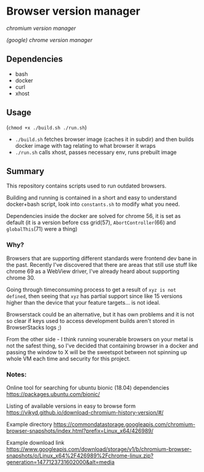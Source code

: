 # Browser version manager

*chromium version manager*

*(google) chrome version manager*

## Dependencies

- bash
- docker
- curl
- xhost

## Usage

(`chmod +x ./build.sh ./run.sh`)

- `./build.sh` fetches browser image (caches it in subdir) and then builds docker image with tag relating to what browser it wraps
- `./run.sh` calls xhost, passes necessary env, runs prebuilt image

## Summary

This repository contains scripts used to run outdated browsers.

Building and running is contained in a short and easy to understand
docker+bash script, look into `constants.sh` to modify what you need.

Dependencies inside the docker are solved for chrome 56,
it is set as default
(it is a version before css grid(57), `AbortController`(66) and `globalThis`(71)
were a thing)

### Why?

Browsers that are supporting different standards were frontend dev bane in the past.
Recently I've discovered that there are areas that still use stuff like chrome 69
as a WebView driver, I've already heard about supporting chrome 30.

Going through timeconsuming process to get a result of `xyz is not defined`, then
seeing that `xyz` has partial support since like 15 versions higher than the device
that your feature targets... is not ideal.

Browserstack could be an alternative, but it has own problems and it is not so clear
if keys used to access development builds aren't stored in BrowserStacks logs ;)

From the other side - I think running vounerable browsers on your metal is not
the safest thing, so I've decided that containing browser in a docker and passing
the window to X will be the sweetspot between not spinning up whole VM each time
and security for this project.

### Notes:

Online tool for searching for ubuntu bionic (18.04) dependencies
https://packages.ubuntu.com/bionic/

Listing of available versions in easy to browse form
https://vikyd.github.io/download-chromium-history-version/#/

Example directory
https://commondatastorage.googleapis.com/chromium-browser-snapshots/index.html?prefix=Linux_x64/426989/

Example download link 
https://www.googleapis.com/download/storage/v1/b/chromium-browser-snapshots/o/Linux_x64%2F426989%2Fchrome-linux.zip?generation=1477123731602000&alt=media

